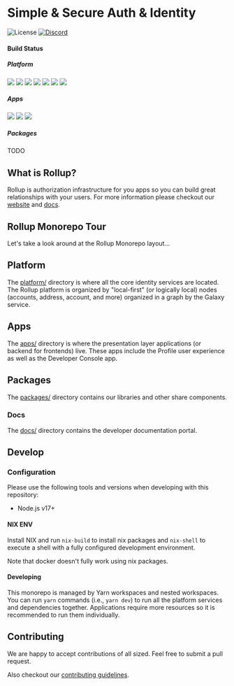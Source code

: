 # Simple & Secure ‍Auth & Identity

![License](https://img.shields.io/github/license/rollupid/rollupid)
[![Discord](https://img.shields.io/discord/790660849471062046?label=Discord)](https://discord.gg/UgwAsJf6C5)

#### Build Status

##### Platform

![](https://github.com/rollupid/rollupid/actions/workflows/main-galaxy.yaml/badge.svg)
![](https://github.com/rollupid/rollupid/actions/workflows/main-edges.yaml/badge.svg)
![](https://github.com/rollupid/rollupid/actions/workflows/main-starbase.yaml/badge.svg)
![](https://github.com/rollupid/rollupid/actions/workflows/main-access.yaml/badge.svg)
![](https://github.com/rollupid/rollupid/actions/workflows/main-address.yaml/badge.svg)
![](https://github.com/rollupid/rollupid/actions/workflows/main-account.yaml/badge.svg)
![](https://github.com/rollupid/rollupid/actions/workflows/main-images.yaml/badge.svg)

##### Apps

![](https://github.com/rollupid/rollupid/actions/workflows/main-profile.yaml/badge.svg)
![](https://github.com/rollupid/rollupid/actions/workflows/main-console.yaml/badge.svg)
![](https://github.com/rollupid/rollupid/actions/workflows/main-passport.yaml/badge.svg)

##### Packages

TODO

## What is Rollup?

Rollup is authorization infrastructure for you apps so you can build great relationships with your users. For more information please checkout our [website](https://rollup.id) and [docs](https://docs.rollup.id).

## Rollup Monorepo Tour

Let's take a look around at the Rollup Monorepo layout...

## Platform

The [platform/](platform) directory is where all the core identity services are located. The Rollup platform is organized by "local-first" (or logically local) nodes (accounts, address, account, and more) organized in a graph by the Galaxy service.

## Apps

The [apps/](apps) directory is where the presentation layer applications (or backend for frontends) live. These apps include the Profile user experience as well as the Developer Console app.

## Packages

The [packages/](packages/) directory contains our libraries and other share components.

### Docs

The [docs/](docs/) directory contains the developer documentation portal.

## Develop

### Configuration

Please use the following tools and versions when developing with this repository:

- Node.js v17+

#### NIX ENV

Install NIX and run `nix-build` to install nix packages and `nix-shell` to execute a shell with a fully configured development environment.

Note that docker doesn't fully work using nix packages.

#### Developing

This monorepo is managed by Yarn workspaces and nested workspaces. You can run `yarn` commands (i.e., `yarn dev`) to run all the platform services and dependencies together. Applications require more resources so it is recommended to run them individually.

## Contributing

We are happy to accept contributions of all sized. Feel free to submit a pull request.

Also checkout our [contributing guidelines](https://docs.rollup.id).

